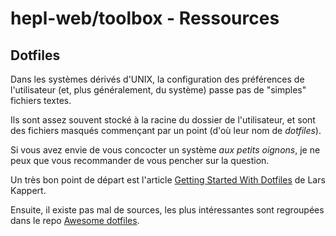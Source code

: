 # hepl-web/toolbox - Ressources

## Dotfiles

Dans les systèmes dérivés d'UNIX, la configuration des préférences de l'utilisateur (et, plus généralement, du système) passe pas de "simples" fichiers textes.

Ils sont assez souvent stocké à la racine du dossier de l'utilisateur, et sont des fichiers masqués commençant par un point (d'où leur nom de *dotfiles*).

Si vous avez envie de vous concocter un système _aux petits oignons_, je ne peux que vous recommander de vous pencher sur la question. 

Un très bon point de départ est l'article [Getting Started With Dotfiles](https://medium.com/@webprolific/getting-started-with-dotfiles-43c3602fd789) de Lars Kappert.

Ensuite, il existe pas mal de sources, les plus intéressantes sont regroupées dans le repo [Awesome dotfiles](https://github.com/webpro/awesome-dotfiles).
